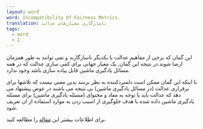 ```yaml
---
layout: word
word: Incompatibility Of Fairness Metrics
translation: ناسازگاری معیارهای عدالت
tags:
  - word
  - I
---
```

این گمان که برخی از مفاهیم عدالت با یکدیگر ناسازگارند و نمی توانند به طور همزمان ارضا شوند.در نتیجه این گمان, یک معیار جهانی برای کمی سازی عدالت که در همه مسائل یادگیری ماشین قابل پیاده سازی باشد وجود ندارد.

با اینکه این گمان ممکن است دلسردکننده به نظر برسد بدین معنی نیست که تلاشها برای برقراری عدالت (در مسائل یادگیری ماشین) بی نتیجه می باشند در عوض پیشنهاد می دهد که عدالت باید با توجه به مفاد و محتوای (مسئله یادگیری ماشین) برای مسئله یادگیری ماشین داده شده با هدف جلوگیری از اسیب زدن به موارد استفاده از ان تعریف شود.

برای اطلاعات بیشتر این [مقاله](https://arxiv.org/pdf/1609.07236.pdf) را مطالعه کنید.